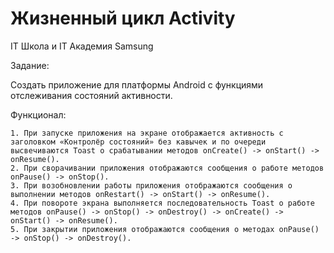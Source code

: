 # Жизненный цикл Activity
IT Школа и IT Академия Samsung

Задание:

  Создать приложение для платформы Android с функциями отслеживания состояний активности.
  
Функционал:

    1. При запуске приложения на экране отображается активность с заголовком «Контролёр состояний» без кавычек и по очереди высвечиваются Toast о срабатывании методов onCreate() -> onStart() -> onResume().
    2. При сворачивании приложения отображаются сообщения о работе методов onPause() -> onStop().
    3. При возобновлении работы приложения отображаются сообщения о выполнении методов onRestart() -> onStart() -> onResume().
    4. При повороте экрана выполняется последовательность Toast о работе методов onPause() -> onStop() -> onDestroy() -> onCreate() -> onStart() -> onResume().
    5. При закрытии приложения отображаются сообщения о методах onPause() -> onStop() -> onDestroy().
